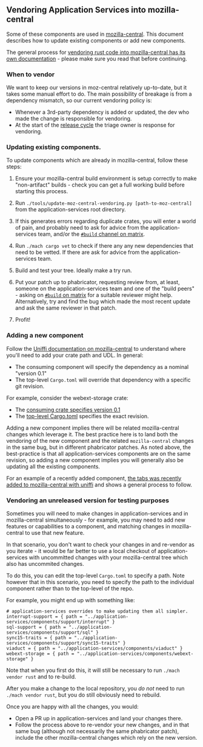 ## Vendoring Application Services into mozilla-central

Some of these components are used in [mozilla-central](https://hg.mozilla.org/mozilla-central/).
This document describes how to update existing components or add new components.

The general process for [vendoring rust code into mozilla-central has its own
documentation](https://firefox-source-docs.mozilla.org/build/buildsystem/rust.html) -
please make sure you read that before continuing.

### When to vendor

We want to keep our versions in moz-central relatively up-to-date, but it takes some manual effort
to do.  The main possibility of breakage is from a dependency mismatch, so our current vendoring
policy is:

  - Whenever a 3rd-party dependency is added or updated, the dev who made the change is responsible
    for vendoring.
  - At the start of the [release cycle](https://wiki.mozilla.org/Release_Management/Calendar) the
    triage owner is response for vendoring.

### Updating existing components.

To update components which are already in mozilla-central, follow these steps:

1. Ensure your mozilla-central build environment is setup correctly to make
   "non-artifact" builds - check you can get a full working build before
   starting this process.

1. Run `./tools/update-moz-central-vendoring.py [path-to-moz-central]` from the application-services
   root directory.

1. If this generates errors regarding duplicate crates, you will enter a world
   of pain, and probably need to ask for advice from the application-services
   team, and/or the [`#build` channel on matrix](https://matrix.to/#/#build:mozilla.org).

1. Run `./mach cargo vet` to check if there any any new dependencies that need to be vetted.  If
   there are ask for advice from the application-services team.

1. Build and test your tree. Ideally make a try run.

1. Put your patch up to phabricator, requesting review from, at least, someone
   on the application-services team and one of the "build peers" - asking on
   [`#build` on matrix](https://matrix.to/#/#build:mozilla.org) for a suitable
   reviewer might help. Alternatively, try and find the bug which made the
   most recent update and ask the same reviewer in that patch.

1. Profit!

### Adding a new component

Follow the [Uniffi documentation on mozilla-central](https://github.com/mozilla/gecko-dev/blob/master/docs/writing-rust-code/uniffi.md) to understand where you'll need to add your crate path and UDL. In general:

* The consuming component will specify the dependency as a nominal "version 0.1"
* The top-level `Cargo.toml` will override that dependency with a specific git
  revision.

For example, consider the webext-storage crate:

* The [consuming crate specifies version 0.1
  ](https://searchfox.org/mozilla-central/source/toolkit/components/extensions/storage/webext_storage_bridge/Cargo.toml#23)
* The [top-level Cargo.toml](https://searchfox.org/mozilla-central/search?q=application-services+overrides&path=Cargo.toml)
  specifies the exact revision.

Adding a new component implies there will be related mozilla-central changes
which leverage it. The best practice here is to land both the vendoring of the
new component and the related `mozilla-central` changes in the same bug, but in
different phabricator patches. As noted above, the best-practice is that all
application-services components are on the same revision, so adding a new
component implies you will generally also be updating all the existing
components.

For an example of a recently added component, [the tabs was recently added to mozilla-central with uniffi](https://bugzilla.mozilla.org/show_bug.cgi?id=1791851) and shows a general process to follow.

### Vendoring an unreleased version for testing purposes

Sometimes you will need to make changes in application-services and in mozilla-central
simultaneously - for example, you may need to add new features or capabilities
to a component, and matching changes in mozilla-central to use that new feature.

In that scenario, you don't want to check your changes in and re-vendor as you
iterate - it would be far better to use a local checkout of application-services
with uncommitted changes with your mozilla-central tree which also has uncommited
changes.

To do this, you can edit the top-level `Cargo.toml` to specify a path. Note
however that in this scenario, you need to specify the path to the
individual component rather than to the top-level of the repo.

For example, you might end up with something like:

```
# application-services overrides to make updating them all simpler.
interrupt-support = { path = "../application-services/components/support/interrupt" }
sql-support = { path = "../application-services/components/support/sql" }
sync15-traits = { path = "../application-services/components/support/sync15-traits" }
viaduct = { path = "../application-services/components/viaduct" }
webext-storage = { path = "../application-services/components/webext-storage" }
```

Note that when you first do this, it will still be necessary to run
`./mach vendor rust` and to re-build.

After you make a change to the local repository, you *do not* need to run
`./mach vendor rust`, but you do still obviously need to rebuild.

Once you are happy with all the changes, you would:
* Open a PR up in application-services and land your changes there.
* Follow the process above to re-vendor your new changes, and in that same
  bug (although not necessarily the same phabricator patch), include the other
  mozilla-central changes which rely on the new version.
